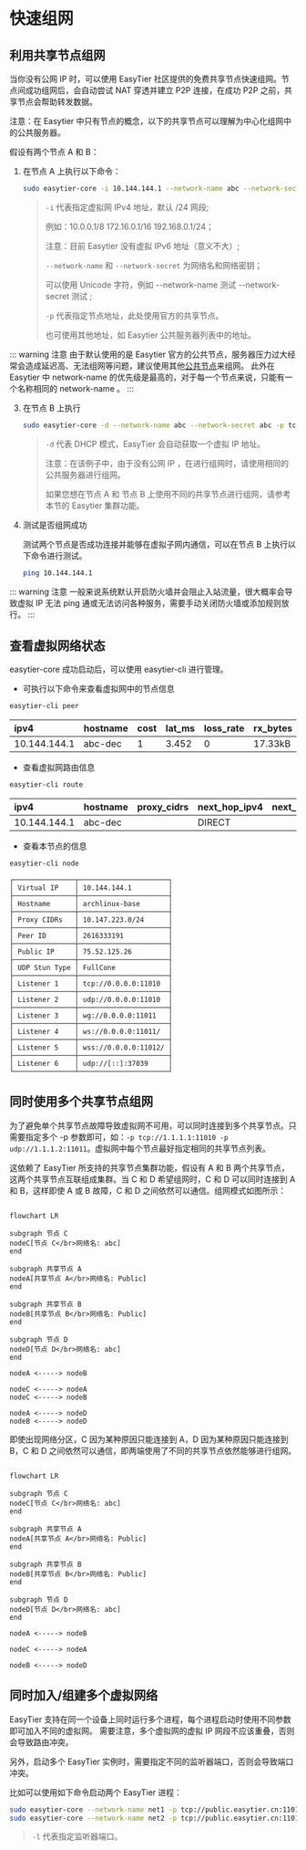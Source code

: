 # 快速组网

## 利用共享节点组网

当你没有公网 IP 时，可以使用 EasyTier 社区提供的免费共享节点快速组网。节点间成功组网后，会自动尝试 NAT 穿透并建立 P2P 连接，在成功 P2P 之前，共享节点会帮助转发数据。

注意：在 Easytier 中只有节点的概念，以下的共享节点可以理解为中心化组网中的公共服务器。

假设有两个节点 A 和 B：

1. 在节点 A 上执行以下命令：

   ```sh
   sudo easytier-core -i 10.144.144.1 --network-name abc --network-secret abc -p tcp://public.easytier.cn:11010
   ```

   > `-i` 代表指定虚拟网 IPv4 地址，默认 /24 网段;
   > 
   > 例如：10.0.0.1/8 172.16.0.1/16 192.168.0.1/24；
   > 
   > 注意：目前 Easytier 没有虚拟 IPv6 地址（意义不大）;
   > 
   > `--network-name` 和 `--network-secret` 为网络名和网络密钥；
   > 
   > 可以使用 Unicode 字符，例如 --network-name 测试 --network-secret 测试 ;
   > 
   > `-p` 代表指定节点地址，此处使用官方的共享节点。
   > 
   > 也可使用其他地址，如 Easytier 公共服务器列表中的地址。
   >
   
::: warning 注意
由于默认使用的是 Easytier 官方的公共节点，服务器压力过大经常会造成延迟高、无法组网等问题，建议使用其他[公共节点](https://easytier.gd.nkbpal.cn/status/easytier)来组网。
此外在 Easytier 中 network-name 的优先级是最高的，对于每一个节点来说，只能有一个名称相同的 network-name 。 
:::

3. 在节点 B 上执行

   ```sh
   sudo easytier-core -d --network-name abc --network-secret abc -p tcp://public.easytier.cn:11010
   ```

   > `-d` 代表 DHCP 模式，EasyTier 会自动获取一个虚拟 IP 地址。
   >
   > 注意：在该例子中，由于没有公网 IP ，在进行组网时，请使用相同的公共服务器进行组网。
   > 
   > 如果您想在节点 A 和 节点 B 上使用不同的共享节点进行组网，请参考本节的 Easytier 集群功能。

4. 测试是否组网成功

   测试两个节点是否成功连接并能够在虚拟子网内通信，可以在节点 B 上执行以下命令进行测试。

   ```sh
   ping 10.144.144.1
   ```

::: warning 注意
一般来说系统默认开启防火墙并会阻止入站流量，很大概率会导致虚拟 IP 无法 ping 通或无法访问各种服务，需要手动关闭防火墙或添加规则放行。
:::

## 查看虚拟网络状态

easytier-core 成功启动后，可以使用 easytier-cli 进行管理。

- 可执行以下命令来查看虚拟网中的节点信息

```sh
easytier-cli peer
```

| ipv4         | hostname | cost | lat_ms | loss_rate | rx_bytes | tx_bytes | tunnel_proto | nat_type | id        |
| :----------- | :------- | :--- | :----- | :-------- | :------- | :------- | :----------- | :------- | :-------- |
| 10.144.144.1 | abc-dec  | 1    | 3.452  | 0         | 17.33kB  | 20.42kB  | udp          | FullCone | 390879727 |

- 查看虚拟网路由信息

```sh
easytier-cli route
```

| ipv4         | hostname | proxy_cidrs | next_hop_ipv4 | next_hop_hostname | next_hop_lat | cost |
| :----------- | :------- | :---------- | :------------ | :---------------- | :----------- | :--- |
| 10.144.144.1 | abc-dec  |             | DIRECT        |                   | 3.646        | 1    |

- 查看本节点的信息

```sh
easytier-cli node
```

```
┌───────────────┬──────────────────────┐
│ Virtual IP    │ 10.144.144.1         │
├───────────────┼──────────────────────┤
│ Hostname      │ archlinux-base       │
├───────────────┼──────────────────────┤
│ Proxy CIDRs   │ 10.147.223.0/24      │
├───────────────┼──────────────────────┤
│ Peer ID       │ 2616333191           │
├───────────────┼──────────────────────┤
│ Public IP     │ 75.52.125.26         │
├───────────────┼──────────────────────┤
│ UDP Stun Type │ FullCone             │
├───────────────┼──────────────────────┤
│ Listener 1    │ tcp://0.0.0.0:11010  │
├───────────────┼──────────────────────┤
│ Listener 2    │ udp://0.0.0.0:11010  │
├───────────────┼──────────────────────┤
│ Listener 3    │ wg://0.0.0.0:11011   │
├───────────────┼──────────────────────┤
│ Listener 4    │ ws://0.0.0.0:11011/  │
├───────────────┼──────────────────────┤
│ Listener 5    │ wss://0.0.0.0:11012/ │
├───────────────┼──────────────────────┤
│ Listener 6    │ udp://[::]:37039     │
└───────────────┴──────────────────────┘
```

## 同时使用多个共享节点组网

为了避免单个共享节点故障导致虚拟网不可用，可以同时连接到多个共享节点。只需要指定多个 -p 参数即可，如：`-p tcp://1.1.1.1:11010 -p udp://1.1.1.2:11011`。虚拟网中每个节点最好指定相同的共享节点列表。

这依赖了 EasyTier 所支持的共享节点集群功能，假设有 A 和 B 两个共享节点，这两个共享节点互联组成集群。当 C 和 D 希望组网时，C 和 D 可以同时连接到 A 和 B，这样即使 A 或 B 故障，C 和 D 之间依然可以通信。组网模式如图所示：

```mermaid

flowchart LR

subgraph 节点 C
nodeC[节点 C</br>网络名: abc]
end

subgraph 共享节点 A
nodeA[共享节点 A</br>网络名: Public]
end

subgraph 共享节点 B
nodeB[共享节点 B</br>网络名: Public]
end

subgraph 节点 D
nodeD[节点 D</br>网络名: abc]
end

nodeA <-----> nodeB

nodeC <-----> nodeA
nodeC <-----> nodeB

nodeA <-----> nodeD
nodeB <-----> nodeD

```

即使出现网络分区，C 因为某种原因只能连接到 A，D 因为某种原因只能连接到 B，C 和 D 之间依然可以通信，即两端使用了不同的共享节点依然能够进行组网。

```mermaid

flowchart LR

subgraph 节点 C
nodeC[节点 C</br>网络名: abc]
end

subgraph 共享节点 A
nodeA[共享节点 A</br>网络名: Public]
end

subgraph 共享节点 B
nodeB[共享节点 B</br>网络名: Public]
end

subgraph 节点 D
nodeD[节点 D</br>网络名: abc]
end

nodeA <-----> nodeB

nodeC <-----> nodeA

nodeB <-----> nodeD

```

## 同时加入/组建多个虚拟网络

EasyTier 支持在同一个设备上同时运行多个进程，每个进程启动时使用不同参数即可加入不同的虚拟网。
需要注意，多个虚拟网的虚拟 IP 网段不应该重叠，否则会导致路由冲突。

另外，启动多个 EasyTier 实例时，需要指定不同的监听器端口，否则会导致端口冲突。

比如可以使用如下命令启动两个 EasyTier 进程：

```sh
sudo easytier-core --network-name net1 -p tcp://public.easytier.cn:11010 -l 11010
sudo easytier-core --network-name net2 -p tcp://public.easytier.cn:11010 -l 21010
```

> `-l` 代表指定监听器端口。
